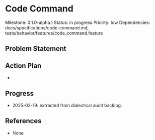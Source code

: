 # Code Command
Milestone: 0.1.0-alpha.1
Status: in progress
Priority: low
Dependencies: docs/specifications/code-command.md, tests/behavior/features/code_command.feature

## Problem Statement
<description>


## Action Plan
- <tasks>

## Progress
- 2025-02-19: extracted from dialectical audit backlog.

## References
- None
